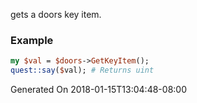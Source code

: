 gets a doors key item.
### Example

```perl
my $val = $doors->GetKeyItem();
quest::say($val); # Returns uint
```


Generated On 2018-01-15T13:04:48-08:00